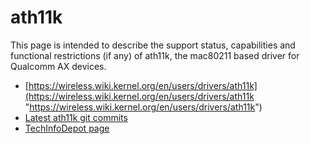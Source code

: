 # ath11k

This page is intended to describe the support status, capabilities and functional restrictions (if any) of ath11k, the mac80211 based driver for Qualcomm AX devices.

- [https://wireless.wiki.kernel.org/en/users/drivers/ath11k](https://wireless.wiki.kernel.org/en/users/drivers/ath11k "https://wireless.wiki.kernel.org/en/users/drivers/ath11k")
- [Latest ath11k git commits](https://git.openwrt.org/?p=openwrt%2Fopenwrt.git&a=search&h=HEAD&st=commit&s=ath11k "https://git.openwrt.org/?p=openwrt%2Fopenwrt.git&a=search&h=HEAD&st=commit&s=ath11k")
- [TechInfoDepot page](https://techinfodepot.shoutwiki.com/wiki/Ath11k "https://techinfodepot.shoutwiki.com/wiki/Ath11k")
